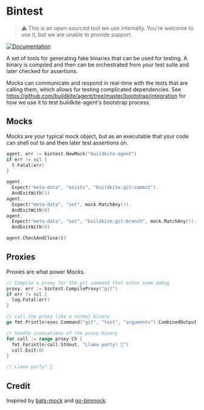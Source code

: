 # Bintest

> :warning: This is an open-sourced tool we use internally. You're welcome to
> use it, but we are unable to provide support.

[![Documentation](https://godoc.org/github.com/buildkite/bintest?status.svg)](http://godoc.org/github.com/buildkite/bintest)

A set of tools for generating fake binaries that can be used for testing. A binary is compiled and then can be orchestrated from your test suite and later checked for assertions.

Mocks can communicate and respond in real-time with the tests that are calling them, which allows for testing complicated dependencies. See https://github.com/buildkite/agent/tree/master/bootstrap/integration for how we use it to test buildkite-agent's bootstrap process.

## Mocks

Mocks are your typical mock object, but as an executable that your code can shell out to and then later test assertions on.

```go
agent, err := bintest.NewMock("buildkite-agent")
if err != nil {
  t.Fatal(err)
}

agent.
  Expect("meta-data", "exists", "buildkite:git:commit").
  AndExitWith(1)
agent.
  Expect("meta-data", "set", mock.MatchAny()).
  AndExitWith(0)
agent.
  Expect("meta-data", "set", "buildkite:git:branch", mock.MatchAny()).
  AndExitWith(0)

agent.CheckAndClose(t)
```

## Proxies

Proxies are what power Mocks.

```go
// Compile a proxy for the git command that echos some debug
proxy, err := bintest.CompileProxy("git")
if err != nil {
  log.Fatal(err)
}

// call the proxy like a normal binary
go fmt.Println(exec.Command("git", "test", "arguments").CombinedOutput())

// handle invocations of the proxy binary
for call := range proxy.Ch {
  fmt.Fprintln(call.Stdout, "Llama party! 🎉")
  call.Exit(0)
}

// Llama party! 🎉
```

## Credit

Inspired by [bats-mock](https://github.com/jasonkarns/bats-mock) and [go-binmock](https://github.com/pivotal-cf/go-binmock).
